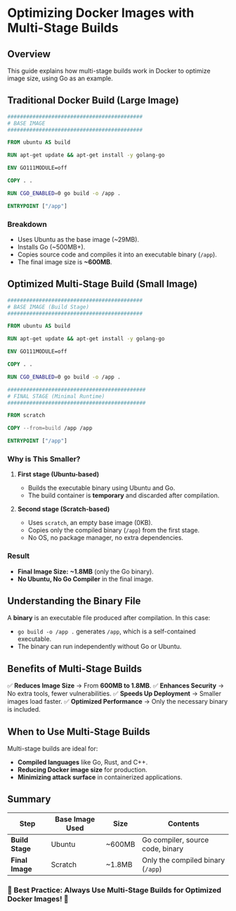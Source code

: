 # Optimizing Docker Images with Multi-Stage Builds

## Overview
This guide explains how multi-stage builds work in Docker to optimize image size, using Go as an example.

## Traditional Docker Build (Large Image)
```dockerfile
###########################################
# BASE IMAGE
###########################################

FROM ubuntu AS build

RUN apt-get update && apt-get install -y golang-go

ENV GO111MODULE=off

COPY . .

RUN CGO_ENABLED=0 go build -o /app .

ENTRYPOINT ["/app"]
```
### Breakdown
- Uses Ubuntu as the base image (~29MB).
- Installs Go (~500MB+).
- Copies source code and compiles it into an executable binary (`/app`).
- The final image size is **~600MB**.

## Optimized Multi-Stage Build (Small Image)
```dockerfile
###########################################
# BASE IMAGE (Build Stage)
###########################################

FROM ubuntu AS build

RUN apt-get update && apt-get install -y golang-go

ENV GO111MODULE=off

COPY . .

RUN CGO_ENABLED=0 go build -o /app .

############################################
# FINAL STAGE (Minimal Runtime)
############################################

FROM scratch

COPY --from=build /app /app

ENTRYPOINT ["/app"]
```
### Why is This Smaller?
1. **First stage (Ubuntu-based)**
   - Builds the executable binary using Ubuntu and Go.
   - The build container is **temporary** and discarded after compilation.

2. **Second stage (Scratch-based)**
   - Uses `scratch`, an empty base image (0KB).
   - Copies only the compiled binary (`/app`) from the first stage.
   - No OS, no package manager, no extra dependencies.

### Result
- **Final Image Size:** **~1.8MB** (only the Go binary).
- **No Ubuntu, No Go Compiler** in the final image.

## Understanding the Binary File
A **binary** is an executable file produced after compilation. In this case:
- `go build -o /app .` generates `/app`, which is a self-contained executable.
- The binary can run independently without Go or Ubuntu.

## Benefits of Multi-Stage Builds
✅ **Reduces Image Size** → From **600MB to 1.8MB**.
✅ **Enhances Security** → No extra tools, fewer vulnerabilities.
✅ **Speeds Up Deployment** → Smaller images load faster.
✅ **Optimized Performance** → Only the necessary binary is included.

## When to Use Multi-Stage Builds
Multi-stage builds are ideal for:
- **Compiled languages** like Go, Rust, and C++.
- **Reducing Docker image size** for production.
- **Minimizing attack surface** in containerized applications.

## Summary
| Step                | Base Image Used | Size     | Contents                         |
|--------------------|---------------|---------|---------------------------------|
| **Build Stage**    | Ubuntu        | ~600MB  | Go compiler, source code, binary |
| **Final Image**    | Scratch       | ~1.8MB  | Only the compiled binary (`/app`) |

### 🚀 Best Practice: Always Use Multi-Stage Builds for Optimized Docker Images! 🎯

